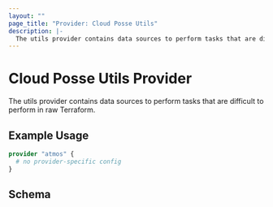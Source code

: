 ```yaml
---
layout: ""
page_title: "Provider: Cloud Posse Utils"
description: |-
  The utils provider contains data sources to perform tasks that are difficult to perform in raw Terraform.
---
```


# Cloud Posse Utils Provider

The utils provider contains data sources to perform tasks that are difficult to perform in raw Terraform.

## Example Usage

```terraform
provider "atmos" {
  # no provider-specific config
}
```

<!-- schema generated by tfplugindocs -->
## Schema
